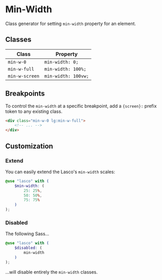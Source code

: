 # Min-Width

Class generator for setting `min-width` property for an element.

## Classes

| Class          | Property            |
|----------------|---------------------|
| `min-w-0`      | `min-width: 0;`     |
| `min-w-full`   | `min-width: 100%;`  |
| `min-w-screen` | `min-width: 100vw;` |

## Breakpoints

To control the `min-width` at a specific breakpoint, add a `{screen}:` prefix token to any existing class.

```html
<div class="min-w-0 lg:min-w-full">
    <!-- ... -->
</div>
```

## Customization

### Extend

You can easily extend the Lasco's `min-width` scales:

```scss
@use "lasco" with (
    $min-width: (
        25: 25%,
        50: 50%,
        75: 75%
    )
);
```

### Disabled

The following Sass...

```scss
@use "lasco" with (
    $disabled: (
        min-width
    )
);
```

...will disable entirely the `min-width` classes.
